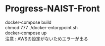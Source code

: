# Progress-NAIST-Front

docker-compose build  
chmod 777 ./docker-entorypoint.sh  
docker-compose up  
注意 : AWSの設定がないためエラーが出る